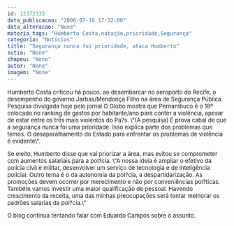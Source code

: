 ```yaml
---
id: 12372333
data_publicacao: "2006-07-16 17:32:00"
data_alteracao: "None"
materia_tags: "Humberto Costa,natação,prioridade,Segurança"
categoria: "Notícias"
title: "Segurança nunca foi prioridade, ataca Humberto"
sutia: "None"
chapeu: "None"
autor: "None"
imagem: "None"
---
```

<p><FONT size=2></p>
<p><P>Humberto Costa criticou há pouco, ao desembarcar no aeroporto do Recife, o desempenho do governo Jarbas/Mendonça Filho na área de Segurança Pública. Pesquisa divulgada hoje pelo jornal O Globo mostra que Pernambuco é o 18º colocado no ranking de gastos por habitante/ano para conter a violência, apesar de estar entre os três mais violentos do Pa?s. \"(A pesquisa) É prova cabal de que a segurança nunca foi uma prioridade. Isso explica parte dos problemas que temos. O desaparalhamento do Estado para enfrentar os problemas de violência é evidente\". </P></p>
<p><P>Se eleito, Humberto disse que vai priorizar a área, mas evitou se comprometer com aumentos salariais para a pol?cia. \"A nossa ideia é ampliar o efetivo da policia civil e militar, desenvolver um serviço de tecnologia e de inteligência policial. Outro tema é o da autonomia da pol?cia, a despartidarização. As promoções devem ocorrer por merecimento e não por conveniências pol?ticas. Também vamos investir uma maior qualificação de pessoal. Havendo crescimento da receita, uma das minhas preocupações será tentar melhorar os padrões salarias da pol?cia.\"</P></p>
<p><P>O blog continua tentando falar com Eduardo Campos sobre o assunto.</P></FONT> </p>

